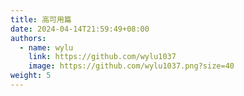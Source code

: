```yaml
---
title: 高可用篇
date: 2024-04-14T21:59:49+08:00
authors:
  - name: wylu
    link: https://github.com/wylu1037
    image: https://github.com/wylu1037.png?size=40
weight: 5
---
```

